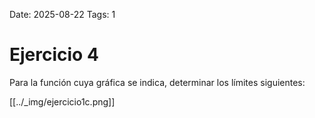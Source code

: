 Date: 2025-08-22
Tags: 1

# Ejercicio 4

 
Para la función cuya gráfica se indica, determinar los límites siguientes:








[[../_img/ejercicio1c.png]]
